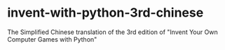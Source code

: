 # invent-with-python-3rd-chinese
The Simplified Chinese translation of the 3rd edition of "Invent Your Own Computer Games with Python"

